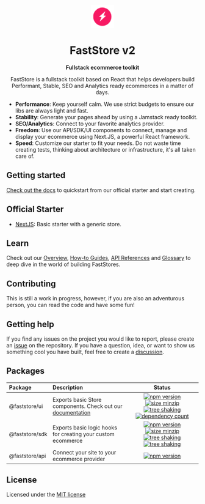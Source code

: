 <p align="center">
  <a href="https://faststore.dev">
    <img alt="Faststore" src="./packages/ui/static/logo.png" width="60" />
  </a>
</p>
<h1 align="center">
  FastStore v2
</h1>
<p align="center">
  <strong>
    Fullstack ecommerce toolkit
  </strong>
</p>
<p align="center">
  FastStore is a fullstack toolkit based on React that helps developers build Performant, Stable, SEO and Analytics ready ecommerces in a matter of days.
</p>

- <strong>Performance</strong>: Keep yourself calm. We use strict budgets to ensure our libs are always light and fast.
- <strong>Stability</strong>: Generate your pages ahead by using a Jamstack ready toolkit.
- <strong>SEO/Analytics</strong>: Connect to your favorite analytics provider.
- <strong>Freedom</strong>: Use our API/SDK/UI components to connect, manage and display your ecommerce using Next.JS, a powerful React framework.
- <strong>Speed</strong>: Customize our starter to fit your needs. Do not waste time creating tests, thinking about architecture or infrastructure, it's all taken care of.

## Getting started

[Check out the docs](https://faststore.dev/) to quickstart from our official starter and start creating.

## Official Starter

- [NextJS](https://github.com/vtex/faststore): Basic starter with a generic store.

## Learn

Check out our [Overview](https://www.faststore.dev/docs/getting-started-overview), [How-to Guides](https://www.faststore.dev/docs/building-sections/component-customization-overview), [API References](https://faststore-site-git-api-extension-development-faststore.vercel.app/docs/api-extensions) and [Glossary](https://www.faststore.dev/docs/getting-started-glossary) to deep dive in the world of building FastStores.

## Contributing

This is still a work in progress, however, if you are also an adventurous person, you can read the code and have some fun!

## Getting help

If you find any issues on the project you would like to report, please create an [issue](https://github.com/vtex/faststore/issues) on the repository. If you have a question, idea, or want to show us something cool you have built, feel free to create a [discussion](https://github.com/vtex/faststore/discussions).

## Packages

| Package        | Description                                                                                                        |                                                                                                                                                                                                                                                   Status                                                                                                                                                                                                                                                    |
| :------------- | :----------------------------------------------------------------------------------------------------------------- | :---------------------------------------------------------------------------------------------------------------------------------------------------------------------------------------------------------------------------------------------------------------------------------------------------------------------------------------------------------------------------------------------------------------------------------------------------------------------------------------------------------: |
| @faststore/ui  | Exports basic Store components. Check out our [documentation](https://www.faststore.dev/reference/ui/faststore-ui) |   [![npm version](https://badge.fury.io/js/%40faststore%2Fui.svg)](https://badge.fury.io/js/%40faststore%2Fui) [![size minzip](https://badgen.net/bundlephobia/minzip/@faststore/ui)](https://bundlephobia.com/package/@faststore/ui) [![tree shaking](https://badgen.net/bundlephobia/tree-shaking/@faststore/ui)](https://bundlephobia.com/package/@faststore/ui) [![dependency count](https://badgen.net/bundlephobia/dependency-count/@faststore/ui)](https://bundlephobia.com/package/@faststore/ui)   |
| @faststore/sdk | Exports basic logic hooks for creating your custom ecommerce                                                       | [![npm version](https://badge.fury.io/js/%40faststore%2Fsdk.svg)](https://badge.fury.io/js/%40faststore%2Fsdk) [![size minzip](https://badgen.net/bundlephobia/minzip/@faststore/sdk)](https://bundlephobia.com/package/@faststore/sdk) [![tree shaking](https://badgen.net/bundlephobia/tree-shaking/@faststore/sdk)](https://bundlephobia.com/package/@faststore/sdk) [![tree shaking](https://badgen.net/bundlephobia/dependency-count/@faststore/sdk)](https://bundlephobia.com/package/@faststore/sdk) |
| @faststore/api | Connect your site to your ecommerce provider                                                                       |                                                                                                                                                                                             [![npm version](https://badge.fury.io/js/%40faststore%2Fapi.svg)](https://bundlephobia.com/package/@faststore/api)                                                                                                                                                                                              |

## License

Licensed under the [MIT license](https://github.com/vtex/faststore/blob/master/LICENSE)

